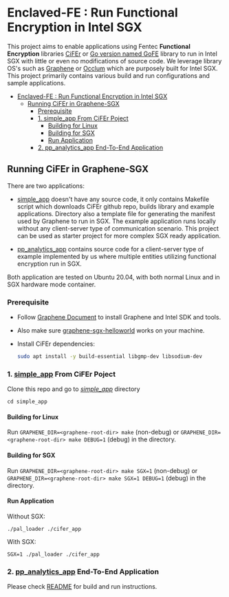 # Enclaved-FE : Run Functional Encryption in Intel SGX

This project aims to enable applications using Fentec **Functional Encryption** libraries [CiFEr](https://github.com/fentec-project/CiFEr) or [Go version named GoFE](https://github.com/fentec-project/gofe) library to run in Intel SGX with little or even no modifications of source code. We leverage library OS's such as [Graphene](https://github.com/oscarlab/graphene) or [Occlum](https://github.com/occlum/occlum) which are purposely built for Intel SGX. This project primarily contains various build and run configurations and sample applications. 

<!-- toc -->
- [Enclaved-FE : Run Functional Encryption in Intel SGX](#enclaved-fe--run-functional-encryption-in-intel-sgx)
  - [Running CiFEr in Graphene-SGX](#running-cifer-in-graphene-sgx)
    - [Prerequisite](#prerequisite)
    - [1. simple_app From CiFEr Poject](#1-simple_app-from-cifer-poject)
      - [Building for Linux](#building-for-linux)
      - [Building for SGX](#building-for-sgx)
      - [Run Application](#run-application)
    - [2. pp_analytics_app End-To-End Application](#2-pp_analytics_app-end-to-end-application)
<!-- tocstop -->

## Running CiFEr in Graphene-SGX

There are two applications:

- [simple_app](simple_app) doesn't have any source code, it only contains Makefile script which downloads CiFEr github repo, builds library and example applications. Directory also a template file for generating the manifest used by Graphene to run in SGX. The example application runs locally without any client-server type of communication scenario. This project can be used as starter project for more complex SGX ready application.

- [pp_analytics_app](pp_analytics_app) contains source code for a client-server type of example implemented by us where multiple entities utilizing functional encryption run in SGX.

Both application are tested on Ubuntu 20.04, with both normal Linux and in SGX hardware mode container.

### Prerequisite
- Follow [Graphene Document](https://graphene.readthedocs.io/en/latest/quickstart.html) to install Graphene and Intel SDK and tools.
- Also make sure [graphene-sgx-helloworld](https://graphene.readthedocs.io/en/latest/quickstart.html#quick-start-with-sgx-support) works on your machine.

- Install CiFEr dependencies:
    ```sh
    sudo apt install -y build-essential libgmp-dev libsodium-dev
    ```

### 1. [simple_app](simple_app) From CiFEr Poject

Clone this repo and go to *[simple_app](simple_app)* directory
  ```
  cd simple_app
  ```

#### Building for Linux

Run `GRAPHENE_DIR=<graphene-root-dir> make` (non-debug) or `GRAPHENE_DIR=<graphene-root-dir> make DEBUG=1` (debug) in the directory.

#### Building for SGX

Run `GRAPHENE_DIR=<graphene-root-dir> make SGX=1` (non-debug) or `GRAPHENE_DIR=<graphene-root-dir> make SGX=1 DEBUG=1` (debug) in the directory.

#### Run Application

Without SGX:
  ```
  ./pal_loader ./cifer_app
  ```

With SGX:
  ```
  SGX=1 ./pal_loader ./cifer_app
  ```
### 2. [pp_analytics_app](pp_analytics_app) End-To-End Application
Please check [README](pp_analytics_app/README.md) for build and run instructions.
